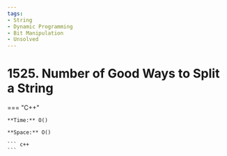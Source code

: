 ```yaml
---
tags:
- String
- Dynamic Programming
- Bit Manipulation
- Unsolved
---
```



# 1525. Number of Good Ways to Split a String

=== "C++"

    **Time:** O()

    **Space:** O()

    ``` c++
    ```